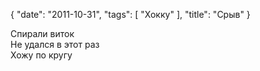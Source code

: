 {
   "date": "2011-10-31",
   "tags": [
      "Хокку"
   ],
   "title": "Срыв"
}

Спирали виток  
Не удался в этот раз  
Хожу по кругу
